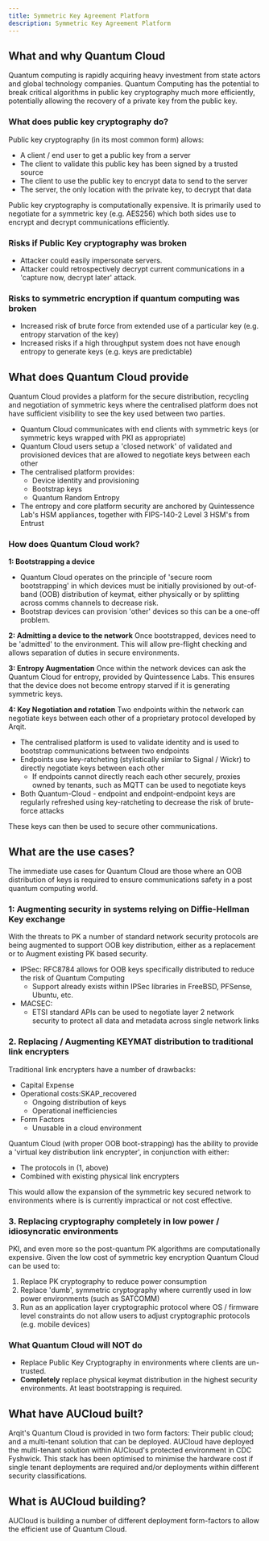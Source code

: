 ```yaml
---
title: Symmetric Key Agreement Platform
description: Symmetric Key Agreement Platform
---
```

## What and why Quantum Cloud ##

Quantum computing is rapidly acquiring heavy investment from state actors and global technology companies. Quantum Computing has the potential to break critical algorithms in public key cryptography much more efficiently, potentially allowing the recovery of a private key from the public key.

### What does public key cryptography do? ###

Public key cryptography (in its most common form) allows:

- A client / end user to get a public key from a server
- The client to validate this public key has been signed by a trusted source
- The client to use the public key to encrypt data to send to the server
- The server, the only location with the private key, to decrypt that data

Public key cryptography is computationally expensive. It is primarily used to negotiate for a symmetric key (e.g. AES256) which both sides use to encrypt and decrypt communications efficiently.

### Risks if Public Key cryptography was broken ###

- Attacker could easily impersonate servers.
- Attacker could retrospectively decrypt current communications in a 'capture now, decrypt later' attack.

### Risks to symmetric encryption if quantum computing was broken ###

- Increased risk of brute force from extended use of a particular key (e.g. entropy starvation of the key)
- Increased risks if a high throughput system does not have enough entropy to generate keys (e.g. keys are predictable)

## What does Quantum Cloud provide ##

Quantum Cloud provides a platform for the secure distribution, recycling and negotiation of symmetric keys where the centralised platform does not have sufficient visibility to see the key used between two parties.

- Quantum Cloud communicates with end clients with symmetric keys (or symmetric keys wrapped with PKI as appropriate)
- Quantum Cloud users setup a 'closed network' of validated and provisioned devices that are allowed to negotiate keys between each other
- The centralised platform provides:
  - Device identity and provisioning
  - Bootstrap keys
  - Quantum Random Entropy
- The entropy and core platform security are anchored by Quintessence Lab's HSM appliances, together with FIPS-140-2 Level 3 HSM's from Entrust

### How does Quantum Cloud work? ###

**1: Bootstrapping a device**

- Quantum Cloud operates on the principle of 'secure room bootstrapping' in which devices must be initially provisioned by out-of-band (OOB) distribution of keymat, either physically or by splitting across comms channels to decrease risk.
- Bootstrap devices can provision 'other' devices so this can be a one-off problem.

**2: Admitting a device to the network**
Once bootstrapped, devices need to be 'admitted' to the environment. This will allow pre-flight checking and allows separation of duties in secure environments.

**3: Entropy Augmentation**
Once within the network devices can ask the Quantum Cloud for entropy, provided by Quintessence Labs. This ensures that the device does not become entropy starved if it is generating symmetric keys.

**4: Key Negotiation and rotation**
Two endpoints within the network can negotiate keys between each other of a proprietary protocol developed by Arqit.

- The centralised platform is used to validate identity and is used to bootstrap communications between two endpoints
- Endpoints use key-ratcheting (stylistically similar to Signal / Wickr) to directly negotiate keys between each other
  - If endpoints cannot directly reach each other securely, proxies owned by tenants, such as MQTT can be used to negotiate keys
- Both Quantum-Cloud - endpoint and endpoint-endpoint keys are regularly refreshed using key-ratcheting to decrease the risk of brute-force attacks

These keys can then be used to secure other communications.

## What are the use cases? ##

The immediate use cases for Quantum Cloud are those where an OOB distribution of keys is required to ensure communications safety in a post quantum computing world.

### 1: Augmenting security in systems relying on Diffie-Hellman Key exchange ###

With the threats to PK a number of standard network security protocols are being augmented to support OOB key distribution, either as a replacement or to Augment existing PK based security.

- IPSec: RFC8784 allows for OOB keys specifically distributed to reduce the risk of Quantum Computing
  - Support already exists within IPSec libraries in FreeBSD, PFSense, Ubuntu, etc.
- MACSEC:
  - ETSI standard APIs can be used to negotiate layer 2 network security to protect all data and metadata across single network links

### 2. Replacing / Augmenting KEYMAT distribution to traditional link encrypters ###

Traditional link encrypters have a number of drawbacks:

- Capital Expense
- Operational costs:SKAP_recovered
  - Ongoing distribution of keys
  - Operational inefficiencies
- Form Factors
  - Unusable in a cloud environment

Quantum Cloud (with proper OOB boot-strapping) has the ability to provide a 'virtual key distribution link encrypter', in conjunction with either:

- The protocols in (1, above)
- Combined with existing physical link encrypters

This would allow the expansion of the symmetric key secured network to environments where is is currently impractical or not cost effective.

### 3. Replacing cryptography completely in low power / idiosyncratic environments ###

PKI, and even more so the post-quantum PK algorithms are computationally expensive. Given the low cost of symmetric key encryption Quantum Cloud can be used to:

1. Replace PK cryptography to reduce power consumption
2. Replace 'dumb', symmetric cryptography where currently used in low power environments (such as SATCOMM)
3. Run as an application layer cryptographic protocol where OS / firmware level constraints do not allow users to adjust cryptographic protocols (e.g. mobile devices)

### What Quantum Cloud will NOT do ###

- Replace Public Key Cryptography in environments where clients are un-trusted.
- **Completely** replace physical keymat distribution in the highest security environments. At least bootstrapping is required.

## What have AUCloud built? ##

Arqit's Quantum Cloud is provided in two form factors: Their public cloud; and a multi-tenant solution that can be deployed. AUCloud have deployed the multi-tenant solution within AUCloud's protected environment in CDC Fyshwick. This stack has been optimised to minimise the hardware cost if single tenant deployments are required and/or deployments within different security classifications.

## What is AUCloud building? ##

AUCloud is building a number of different deployment form-factors to allow the efficient use of Quantum Cloud.
